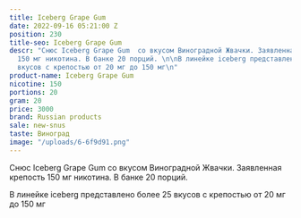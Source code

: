 ```yaml
---
title: Iceberg Grape Gum
date: 2022-09-16 05:21:00 Z
position: 230
title-seo: Iceberg Grape Gum
descr: "Снюс Iceberg Grape Gum  со вкусом Виноградной Жвачки. Заявленная крепость
  150 мг никотина. В банке 20 порций. \n\nВ линейке iceberg представлено более 25
  вкусов с крепостью от 20 мг до 150 мг\n"
product-name: Iceberg Grape Gum
nicotine: 150
portions: 20
gram: 20
price: 3000
brand: Russian products
sale: new-snus
taste: Виноград
image: "/uploads/6-6f9d91.png"
---
```


Снюс Iceberg Grape Gum  со вкусом Виноградной Жвачки. Заявленная крепость 150 мг никотина. В банке 20 порций. 

В линейке iceberg представлено более 25 вкусов с крепостью от 20 мг до 150 мг
